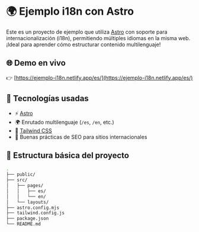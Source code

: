 # 🌍 Ejemplo i18n con Astro

Este es un proyecto de ejemplo que utiliza [Astro](https://astro.build) con soporte para internacionalización (i18n), permitiendo múltiples idiomas en la misma web. ¡Ideal para aprender cómo estructurar contenido multilenguaje!

## 🌐 Demo en vivo

👉 [https://ejemplo-i18n.netlify.app/es/](https://ejemplo-i18n.netlify.app/es/)

## 🚀 Tecnologías usadas

- ⚡ [Astro](https://astro.build/)
- 🌍 Enrutado multilenguaje (`/es`, `/en`, etc.)
- 🎨 [Tailwind CSS](https://tailwindcss.com/)
- 🧠 Buenas prácticas de SEO para sitios internacionales

## 📁 Estructura básica del proyecto

```bash
.
├── public/
├── src/
│   ├── pages/
│   │   ├── es/
│   │   └── en/
│   └── layouts/
├── astro.config.mjs
├── tailwind.config.js
├── package.json
└── README.md
